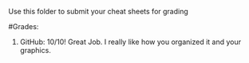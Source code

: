 Use this folder to submit your cheat sheets for grading

#Grades:
1. GitHub: 10/10!  Great Job. I really like how you organized it and your graphics. 
